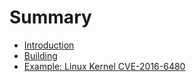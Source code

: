 # Summary

* [Introduction](README.md)
* [Building](building.md)
* [Example: Linux Kernel CVE-2016-6480](kernelexamples.md)
